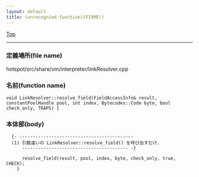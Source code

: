 ```yaml
---
layout: default
title: (unrecognied function)(FIXME!)
---
```

[Top](../index.html)

--- 
### 定義場所(file name)
hotspot/src/share/vm/interpreter/linkResolver.cpp

### 名前(function name)
```
void LinkResolver::resolve_field(FieldAccessInfo& result, constantPoolHandle pool, int index, Bytecodes::Code byte, bool check_only, TRAPS) {
```

### 本体部(body)
```
  {- -------------------------------------------
  (1) 引数違いの LinkResolver::resolve_field() を呼び出すだけ.
      ---------------------------------------- -}

	  resolve_field(result, pool, index, byte, check_only, true, CHECK);
	}
	
```


